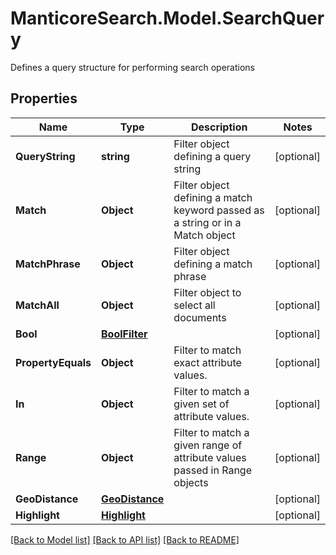 # ManticoreSearch.Model.SearchQuery
Defines a query structure for performing search operations

## Properties

Name | Type | Description | Notes
------------ | ------------- | ------------- | -------------
**QueryString** | **string** | Filter object defining a query string | [optional] 
**Match** | **Object** | Filter object defining a match keyword passed as a string or in a Match object | [optional] 
**MatchPhrase** | **Object** | Filter object defining a match phrase | [optional] 
**MatchAll** | **Object** | Filter object to select all documents | [optional] 
**Bool** | [**BoolFilter**](BoolFilter.md) |  | [optional] 
**PropertyEquals** | **Object** | Filter to match exact attribute values. | [optional] 
**In** | **Object** | Filter to match a given set of attribute values. | [optional] 
**Range** | **Object** | Filter to match a given range of attribute values passed in Range objects | [optional] 
**GeoDistance** | [**GeoDistance**](GeoDistance.md) |  | [optional] 
**Highlight** | [**Highlight**](Highlight.md) |  | [optional] 

[[Back to Model list]](../README.md#documentation-for-models) [[Back to API list]](../README.md#documentation-for-api-endpoints) [[Back to README]](../README.md)

